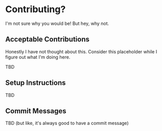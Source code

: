 # Contributing?
I'm not sure why you would be! But hey, why not. 

## Acceptable Contributions
Honestly I have not thought about this. Consider this placeholder while I figure out what I'm doing here.

TBD

## Setup Instructions

TBD

## Commit Messages

TBD (but like, it's always good to have a commit message)
